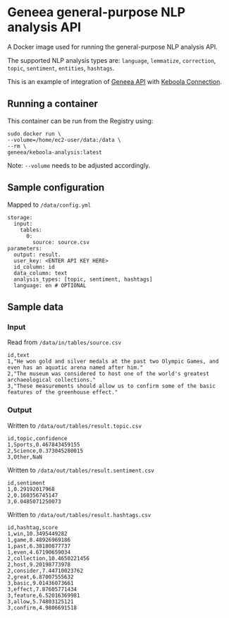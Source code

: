 # Geneea general-purpose NLP analysis API

A Docker image used for running the general-purpose NLP analysis API.

The supported NLP analysis types are: `language`, `lemmatize`, `correction`, `topic`, `sentiment`, `entities`, `hashtags`.

This is an example of integration of [Geneea API](https://api.geneea.com) with [Keboola Connection](https://connection.keboola.com).

## Running a container
This container can be run from the Registry using:

```
sudo docker run \
--volume=/home/ec2-user/data:/data \
--rm \
geneea/keboola-analysis:latest
```
Note: `--volume` needs to be adjusted accordingly.

## Sample configuration
Mapped to `/data/config.yml`

```
storage:
  input:
    tables:
      0:
        source: source.csv
parameters:
  output: result.
  user_key: <ENTER API KEY HERE>
  id_column: id
  data_column: text
  analysis_types: [topic, sentiment, hashtags]
  language: en # OPTIONAL
```

## Sample data

### Input
Read from `/data/in/tables/source.csv`

```
id,text
1,"He won gold and silver medals at the past two Olympic Games, and even has an aquatic arena named after him."
2,"The museum was considered to host one of the world's greatest archaeological collections."
3,"These measurements should allow us to confirm some of the basic features of the greenhouse effect."
```

### Output
Written to `/data/out/tables/result.topic.csv`

```
id,topic,confidence
1,Sports,0.467843459155
2,Science,0.373045280015
3,Other,NaN
```

Written to `/data/out/tables/result.sentiment.csv`

```
id,sentiment
1,0.29192017968
2,0.160356745147
3,0.0485071250073
```

Written to `/data/out/tables/result.hashtags.csv`

```
id,hashtag,score
1,win,10.3495449282
1,game,8.48926969186
1,past,6.38180877737
1,even,4.67190659034
2,collection,10.4650221456
2,host,9.20198773978
2,consider,7.44710023762
2,great,6.87007555632
3,basic,9.01436073661
3,effect,7.87605771434
3,feature,6.52016369981
3,allow,5.74803125121
3,confirm,4.9806691518
```
